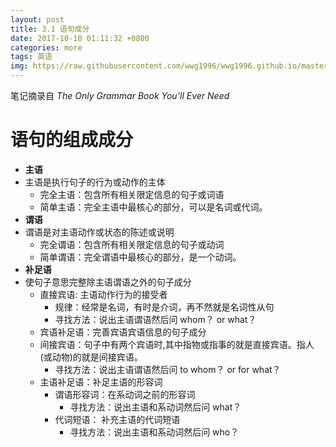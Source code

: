 ```yaml
---
layout: post
title: 3.1 语句成分
date: 2017-10-10 01:11:32 +0800
categories: more
tags: 英语
img: https://raw.githubusercontent.com/wwg1996/wwg1996.github.io/master/images/English.jpg
---
```


笔记摘录自 *The Only Grammar Book You’ll Ever Need*
# 语句的组成成分
* **主语**
* 主语是执行句子的行为或动作的主体
  * 完全主语：包含所有相关限定信息的句子或词语
  * 简单主语：完全主语中最核心的部分，可以是名词或代词。
* **谓语**
* 谓语是对主语动作或状态的陈述或说明
  * 完全谓语：包含所有相关限定信息的句子或动词
  * 简单谓语：完全谓语中最核心的部分，是一个动词。
* **补足语**
* 使句子意思完整除主语谓语之外的句子成分
  * 直接宾语: 主语动作行为的接受者
    * 规律：经常是名词，有时是介词，再不然就是名词性从句
    * 寻找方法：说出主语谓语然后问 whom？ or what？
  * 宾语补足语：完善宾语宾语信息的句子成分
  * 间接宾语：句子中有两个宾语时,其中指物或指事的就是直接宾语。指人(或动物)的就是间接宾语。
    * 寻找方法：说出主语谓语然后问 to whom？ or for what？
  * 主语补足语：补足主语的形容词
    * 谓语形容词：在系动词之前的形容词
      * 寻找方法：说出主语和系动词然后问 what？
    * 代词短语： 补充主语的代词短语
      * 寻找方法：说出主语和系动词然后问 who？                               


